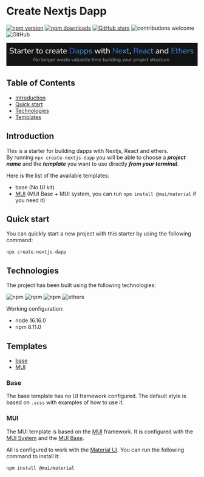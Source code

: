 # Create Nextjs Dapp

[![npm version](https://img.shields.io/npm/v/create-nextjs-dapp?color=blue)](https://www.npmjs.com/package/create-nextjs-dapp)
[![npm downloads](https://img.shields.io/npm/dm/create-nextjs-dapp.svg?color=blue)](https://www.npmjs.com/package/create-nextjs-dapp)
[![GitHub stars](https://img.shields.io/github/stars/JeremyTheintz/create-nextjs-dapp.svg?label=Stars&style=flat&logo=github&color=blue)](https://www.npmjs.com/package/create-nextjs-dapp)
![contributions welcome](https://img.shields.io/badge/contributions-welcome-blue.svg?style=flat&logo=github)
![GitHub](https://img.shields.io/github/license/JeremyTheintz/create-nextjs-dapp?color=blue)

![image](https://github.com/JeremyTheintz/create-nextjs-dapp/raw/main/doc/tagline.png)

## Table of Contents

- [Introduction](#introduction)
- [Quick start](#quick-start)
- [Technologies](#technologies)
- [Templates](#templates)

## Introduction

This is a starter for building dapps with Nextjs, React and ethers.  
By running `npx create-nextjs-dapp` you will be able to choose a **_project name_** and the **_template_** you want to use directly **_from your terminal_**.

Here is the list of the available templates:

- base (No UI kit)
- [MUI](https://mui.com/) (MUI Base + MUI system, you can run `npm install @mui/material` if you need it)

## Quick start

You can quickly start a new project with this starter by using the following command:

```
npx create-nextjs-dapp
```

## Technologies

The project has been built using the following technologies:

![npm](https://img.shields.io/npm/v/react?label=React)
![npm](https://img.shields.io/npm/v/next?label=Next)
![npm](https://img.shields.io/npm/v/typescript?label=TypeScript)
![ethers](https://img.shields.io/npm/v/ethers?style=flat&label=Ethers)

Working configuration:

- node 16.16.0
- npm 8.11.0

## Templates

- [base](#base)
- [MUI](#mui)

### Base

The base template has no UI framework configured. The default style is based on `.scss` with examples of how to use it.

### MUI

The MUI template is based on the [MUI](https://mui.com/) framework. It is configured with the [MUI System](https://mui.com/system/getting-started/overview/) and the [MUI Base](https://mui.com/base/getting-started/overview/).

All is configured to work with the [Material UI](https://mui.com/material-ui/getting-started/overview/).
You can run the following command to install it:

```
npm install @mui/material
```
